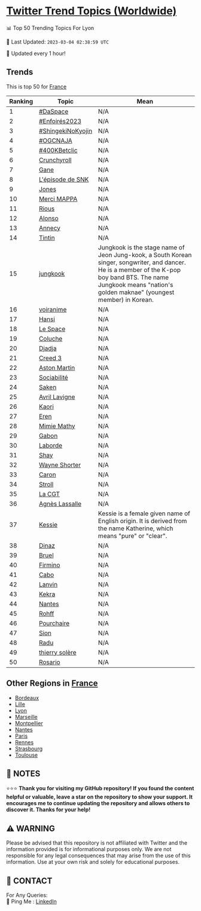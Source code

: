 [Twitter Trend Topics (Worldwide)](https://github.com/ErcinDedeoglu/Twitter-Trend-Topics)
==========


📊 Top 50 Trending Topics For Lyon

📆 Last Updated: `2023-03-04 02:38:59 UTC`

🔧 Updated every 1 hour!


## Trends

This is top 50 for [France](</France>)

| Ranking | Topic | Mean |
| ------- | ------------ | ------------ |
| 1 | [#DaSpace](http://twitter.com/search?q=%23DaSpace) | N/A |
| 2 | [#Enfoirés2023](http://twitter.com/search?q=%23Enfoir%c3%a9s2023) | N/A |
| 3 | [#ShingekiNoKyojin](http://twitter.com/search?q=%23ShingekiNoKyojin) | N/A |
| 4 | [#OGCNAJA](http://twitter.com/search?q=%23OGCNAJA) | N/A |
| 5 | [#400KBetclic](http://twitter.com/search?q=%23400KBetclic) | N/A |
| 6 | [Crunchyroll](http://twitter.com/search?q=Crunchyroll) | N/A |
| 7 | [Gane](http://twitter.com/search?q=Gane) | N/A |
| 8 | [L'épisode de SNK](http://twitter.com/search?q=L%27%c3%a9pisode+de+SNK) | N/A |
| 9 | [Jones](http://twitter.com/search?q=Jones) | N/A |
| 10 | [Merci MAPPA](http://twitter.com/search?q=Merci+MAPPA) | N/A |
| 11 | [Rious](http://twitter.com/search?q=Rious) | N/A |
| 12 | [Alonso](http://twitter.com/search?q=Alonso) | N/A |
| 13 | [Annecy](http://twitter.com/search?q=Annecy) | N/A |
| 14 | [Tintin](http://twitter.com/search?q=Tintin) | N/A |
| 15 | [jungkook](http://twitter.com/search?q=jungkook) | Jungkook is the stage name of Jeon Jung-kook, a South Korean singer, songwriter, and dancer. He is a member of the K-pop boy band BTS. The name Jungkook means "nation's golden maknae" (youngest member) in Korean. |
| 16 | [voiranime](http://twitter.com/search?q=voiranime) | N/A |
| 17 | [Hansi](http://twitter.com/search?q=Hansi) | N/A |
| 18 | [Le Space](http://twitter.com/search?q=Le+Space) | N/A |
| 19 | [Coluche](http://twitter.com/search?q=Coluche) | N/A |
| 20 | [Djadja](http://twitter.com/search?q=Djadja) | N/A |
| 21 | [Creed 3](http://twitter.com/search?q=Creed+3) | N/A |
| 22 | [Aston Martin](http://twitter.com/search?q=Aston+Martin) | N/A |
| 23 | [Sociabilité](http://twitter.com/search?q=Sociabilit%c3%a9) | N/A |
| 24 | [Saken](http://twitter.com/search?q=Saken) | N/A |
| 25 | [Avril Lavigne](http://twitter.com/search?q=Avril+Lavigne) | N/A |
| 26 | [Kaori](http://twitter.com/search?q=Kaori) | N/A |
| 27 | [Eren](http://twitter.com/search?q=Eren) | N/A |
| 28 | [Mimie Mathy](http://twitter.com/search?q=Mimie+Mathy) | N/A |
| 29 | [Gabon](http://twitter.com/search?q=Gabon) | N/A |
| 30 | [Laborde](http://twitter.com/search?q=Laborde) | N/A |
| 31 | [Shay](http://twitter.com/search?q=Shay) | N/A |
| 32 | [Wayne Shorter](http://twitter.com/search?q=Wayne+Shorter) | N/A |
| 33 | [Caron](http://twitter.com/search?q=Caron) | N/A |
| 34 | [Stroll](http://twitter.com/search?q=Stroll) | N/A |
| 35 | [La CGT](http://twitter.com/search?q=La+CGT) | N/A |
| 36 | [Agnès Lassalle](http://twitter.com/search?q=Agn%c3%a8s+Lassalle) | N/A |
| 37 | [Kessie](http://twitter.com/search?q=Kessie) | Kessie is a female given name of English origin. It is derived from the name Katherine, which means "pure" or "clear". |
| 38 | [Dinaz](http://twitter.com/search?q=Dinaz) | N/A |
| 39 | [Bruel](http://twitter.com/search?q=Bruel) | N/A |
| 40 | [Firmino](http://twitter.com/search?q=Firmino) | N/A |
| 41 | [Cabo](http://twitter.com/search?q=Cabo) | N/A |
| 42 | [Lanvin](http://twitter.com/search?q=Lanvin) | N/A |
| 43 | [Kekra](http://twitter.com/search?q=Kekra) | N/A |
| 44 | [Nantes](http://twitter.com/search?q=Nantes) | N/A |
| 45 | [Rohff](http://twitter.com/search?q=Rohff) | N/A |
| 46 | [Pourchaire](http://twitter.com/search?q=Pourchaire) | N/A |
| 47 | [Sion](http://twitter.com/search?q=Sion) | N/A |
| 48 | [Radu](http://twitter.com/search?q=Radu) | N/A |
| 49 | [thierry solère](http://twitter.com/search?q=thierry+sol%c3%a8re) | N/A |
| 50 | [Rosario](http://twitter.com/search?q=Rosario) | N/A |



## Other Regions in [France](</France>)

* [Bordeaux](</France/Bordeaux.md>)
* [Lille](</France/Lille.md>)
* [Lyon](</France/Lyon.md>)
* [Marseille](</France/Marseille.md>)
* [Montpellier](</France/Montpellier.md>)
* [Nantes](</France/Nantes.md>)
* [Paris](</France/Paris.md>)
* [Rennes](</France/Rennes.md>)
* [Strasbourg](</France/Strasbourg.md>)
* [Toulouse](</France/Toulouse.md>)



## 📝 NOTES

⭐⭐⭐ **Thank you for visiting my GitHub repository! If you found the content helpful or valuable, leave a star on the repository to show your support. It encourages me to continue updating the repository and allows others to discover it. Thanks for your help!**


## ⚠️ WARNING

Please be advised that this repository is not affiliated with Twitter and the information provided is for informational purposes only. We are not responsible for any legal consequences that may arise from the use of this information. Use at your own risk and solely for educational purposes.


## 📨 CONTACT

 For Any Queries:  
            🏓 Ping Me : [LinkedIn](https://www.linkedin.com/in/ercindedeoglu/)

